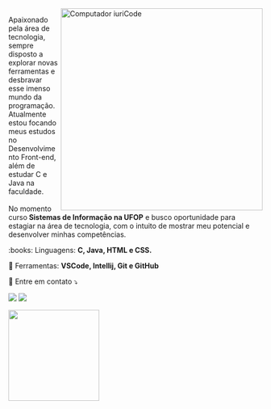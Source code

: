<img src="https://raw.githubusercontent.com/MicaelliMedeiros/micaellimedeiros/master/image/computer-illustration.png" min-width="400px" max-width="400px" width="400px" align="right" alt="Computador iuriCode">

<p align="left"> 
  Apaixonado pela área de tecnologia, sempre disposto a explorar novas ferramentas e desbravar esse imenso mundo da programação. Atualmente estou focando meus estudos no Desenvolvimento Front-end, além de estudar C e Java na faculdade.<br><br>
  No momento curso<strong> Sistemas de Informação na UFOP</strong> e busco oportunidade para estagiar na área de tecnologia, com o intuito de mostrar meu potencial e desenvolver minhas competências.
</p>

<p align="left">
 :books: Linguagens: <strong>C, Java, HTML e CSS.</strong>
</p>

<p align="left">
  💼 Ferramentas: <strong>VSCode, Intellij, Git e GitHub</strong>
</p>

<p align="left">
  💌 Entre em contato ⤵️
</p>

<p align="left">
  <a href="linkedin.com/in/joão-victor-gouvea-a4a555216" alt="Linkedin">
  <img src="https://img.shields.io/badge/-Linkedin-0e76a8?style=flat-square&logo=Linkedin&logoColor=white&link=linkedin.com/in/joão-victor-gouvea-a4a555216" /></a>

  <a href="https://www.instagram.com/joaogouvea22" alt="Instagram">
  <img src="https://img.shields.io/badge/-Instagram-DF0174?style=flat-square&labelColor=DF0174&logo=instagram&logoColor=white&link=https://www.instagram.com/joaogouvea22/"/></a>
</p>  

<div>
<img height="180em" src="https://github-readme-stats.vercel.app/api/top-langs/?username=jvgouvea&layout=compact&langs_count=7&theme=dracula"/>
</div>
